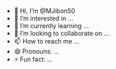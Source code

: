 - 👋 Hi, I’m @MJibon50
- 👀 I’m interested in ...
- 🌱 I’m currently learning ...
- 💞️ I’m looking to collaborate on ...
- 📫 How to reach me ...
- 😄 Pronouns: ...
- ⚡ Fun fact: ...

<!---
MJibon50/MJibon50 is a ✨ special ✨ repository because its `README.md` (Mjibon50) appears on your GitHub profile.
You can click the Preview link to take a look at your changes.
--->

